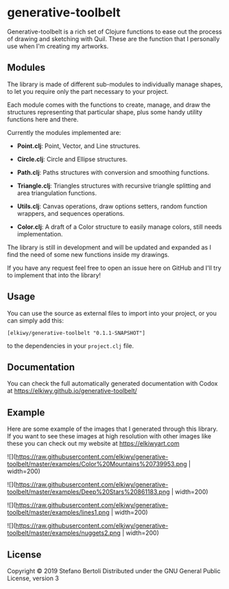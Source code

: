 # generative-toolbelt

Generative-toolbelt is a rich set of Clojure functions to ease out the process
of drawing and sketching with Quil. These are the function that I
personally use when I'm creating my artworks.

## Modules

The library is made of different sub-modules to individually manage
shapes, to let you require only the part necessary to your project.

Each module comes with the functions to create, manage, and draw the
structures representing that particular shape, plus some handy utility
functions here and there.

Currently the modules implemented are:

* **Point.clj**: Point, Vector, and Line structures. 

* **Circle.clj**: Circle and Ellipse structures.

* **Path.clj**: Paths structures with conversion and smoothing functions.

* **Triangle.clj**: Triangles structures with recursive triangle splitting
  and area triangulation functions.

* **Utils.clj**: Canvas operations, draw options setters, random function wrappers, and
  sequences operations.

* **Color.clj**: A draft of a Color structure to easily manage colors,
  still needs implementation.

The library is still in development and will be updated and expanded
as I find the need of some new functions inside my drawings.

If you have any request feel free to open an issue here on GitHub and
I'll try to implement that into the library!


## Usage

You can use the source as external files to import into your project,
or you can simply add this:

    [elkiwy/generative-toolbelt "0.1.1-SNAPSHOT"]

to the dependencies in your `project.clj` file.


## Documentation

You can check the full automatically generated documentation with
Codox at https://elkiwy.github.io/generative-toolbelt/


## Example

Here are some example of the images that I generated through this
library. If you want to see these images at high resolution with other
images like these you can check out my website at https://elkiwyart.com


![](https://raw.githubusercontent.com/elkiwy/generative-toolbelt/master/examples/Color%20Mountains%20739953.png
| width=200)

![](https://raw.githubusercontent.com/elkiwy/generative-toolbelt/master/examples/Deep%20Stars%20861183.png
| width=200)

![](https://raw.githubusercontent.com/elkiwy/generative-toolbelt/master/examples/lines1.png
| width=200)

![](https://raw.githubusercontent.com/elkiwy/generative-toolbelt/master/examples/nuggets2.png
| width=200)

## License

Copyright © 2019 Stefano Bertoli
Distributed under the GNU General Public License, version 3
